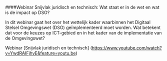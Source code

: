 ####Webinar Snijvlak juridisch en technisch: Wat staat er in de wet en wat is de impact op DSO?

In dit webinar gaat het over het wettelijk kader waarbinnen het Digitaal Stelsel Omgevingswet (DSO) geïmplementeerd moet worden. 
Wat betekent dat voor de keuzes op ICT-gebied en in het kader van de implementatie van de Omgevingswet?

Webinar [Snijvlak juridisch en technisch] (https://www.youtube.com/watch?v=YwdRAIFjhvE&feature=youtu.be)